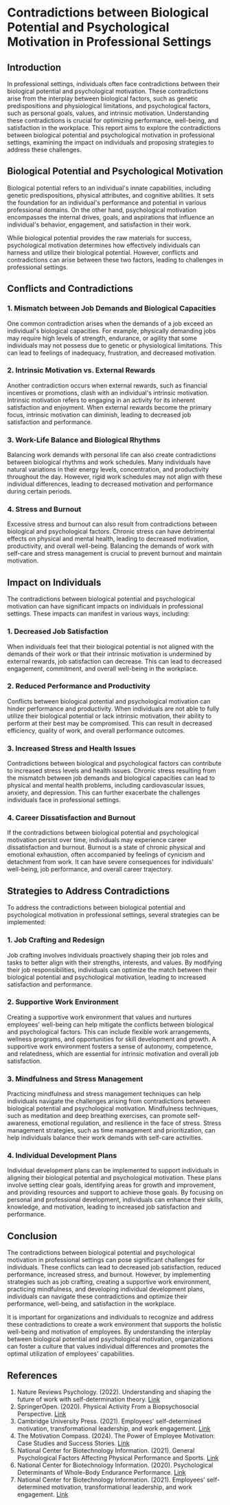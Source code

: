 # Contradictions between Biological Potential and Psychological Motivation in Professional Settings

## Introduction

In professional settings, individuals often face contradictions between their biological potential and psychological motivation. These contradictions arise from the interplay between biological factors, such as genetic predispositions and physiological limitations, and psychological factors, such as personal goals, values, and intrinsic motivation. Understanding these contradictions is crucial for optimizing performance, well-being, and satisfaction in the workplace. This report aims to explore the contradictions between biological potential and psychological motivation in professional settings, examining the impact on individuals and proposing strategies to address these challenges.

## Biological Potential and Psychological Motivation

Biological potential refers to an individual's innate capabilities, including genetic predispositions, physical attributes, and cognitive abilities. It sets the foundation for an individual's performance and potential in various professional domains. On the other hand, psychological motivation encompasses the internal drives, goals, and aspirations that influence an individual's behavior, engagement, and satisfaction in their work.

While biological potential provides the raw materials for success, psychological motivation determines how effectively individuals can harness and utilize their biological potential. However, conflicts and contradictions can arise between these two factors, leading to challenges in professional settings.

## Conflicts and Contradictions

### 1. Mismatch between Job Demands and Biological Capacities

One common contradiction arises when the demands of a job exceed an individual's biological capacities. For example, physically demanding jobs may require high levels of strength, endurance, or agility that some individuals may not possess due to genetic or physiological limitations. This can lead to feelings of inadequacy, frustration, and decreased motivation.

### 2. Intrinsic Motivation vs. External Rewards

Another contradiction occurs when external rewards, such as financial incentives or promotions, clash with an individual's intrinsic motivation. Intrinsic motivation refers to engaging in an activity for its inherent satisfaction and enjoyment. When external rewards become the primary focus, intrinsic motivation can diminish, leading to decreased job satisfaction and performance.

### 3. Work-Life Balance and Biological Rhythms

Balancing work demands with personal life can also create contradictions between biological rhythms and work schedules. Many individuals have natural variations in their energy levels, concentration, and productivity throughout the day. However, rigid work schedules may not align with these individual differences, leading to decreased motivation and performance during certain periods.

### 4. Stress and Burnout

Excessive stress and burnout can also result from contradictions between biological and psychological factors. Chronic stress can have detrimental effects on physical and mental health, leading to decreased motivation, productivity, and overall well-being. Balancing the demands of work with self-care and stress management is crucial to prevent burnout and maintain motivation.

## Impact on Individuals

The contradictions between biological potential and psychological motivation can have significant impacts on individuals in professional settings. These impacts can manifest in various ways, including:

### 1. Decreased Job Satisfaction

When individuals feel that their biological potential is not aligned with the demands of their work or that their intrinsic motivation is undermined by external rewards, job satisfaction can decrease. This can lead to decreased engagement, commitment, and overall well-being in the workplace.

### 2. Reduced Performance and Productivity

Conflicts between biological potential and psychological motivation can hinder performance and productivity. When individuals are not able to fully utilize their biological potential or lack intrinsic motivation, their ability to perform at their best may be compromised. This can result in decreased efficiency, quality of work, and overall performance outcomes.

### 3. Increased Stress and Health Issues

Contradictions between biological and psychological factors can contribute to increased stress levels and health issues. Chronic stress resulting from the mismatch between job demands and biological capacities can lead to physical and mental health problems, including cardiovascular issues, anxiety, and depression. This can further exacerbate the challenges individuals face in professional settings.

### 4. Career Dissatisfaction and Burnout

If the contradictions between biological potential and psychological motivation persist over time, individuals may experience career dissatisfaction and burnout. Burnout is a state of chronic physical and emotional exhaustion, often accompanied by feelings of cynicism and detachment from work. It can have severe consequences for individuals' well-being, job performance, and overall career trajectory.

## Strategies to Address Contradictions

To address the contradictions between biological potential and psychological motivation in professional settings, several strategies can be implemented:

### 1. Job Crafting and Redesign

Job crafting involves individuals proactively shaping their job roles and tasks to better align with their strengths, interests, and values. By modifying their job responsibilities, individuals can optimize the match between their biological potential and psychological motivation, leading to increased satisfaction and performance.

### 2. Supportive Work Environment

Creating a supportive work environment that values and nurtures employees' well-being can help mitigate the conflicts between biological and psychological factors. This can include flexible work arrangements, wellness programs, and opportunities for skill development and growth. A supportive work environment fosters a sense of autonomy, competence, and relatedness, which are essential for intrinsic motivation and overall job satisfaction.

### 3. Mindfulness and Stress Management

Practicing mindfulness and stress management techniques can help individuals navigate the challenges arising from contradictions between biological potential and psychological motivation. Mindfulness techniques, such as meditation and deep breathing exercises, can promote self-awareness, emotional regulation, and resilience in the face of stress. Stress management strategies, such as time management and prioritization, can help individuals balance their work demands with self-care activities.

### 4. Individual Development Plans

Individual development plans can be implemented to support individuals in aligning their biological potential and psychological motivation. These plans involve setting clear goals, identifying areas for growth and improvement, and providing resources and support to achieve those goals. By focusing on personal and professional development, individuals can enhance their skills, knowledge, and motivation, leading to increased job satisfaction and performance.

## Conclusion

The contradictions between biological potential and psychological motivation in professional settings can pose significant challenges for individuals. These conflicts can lead to decreased job satisfaction, reduced performance, increased stress, and burnout. However, by implementing strategies such as job crafting, creating a supportive work environment, practicing mindfulness, and developing individual development plans, individuals can navigate these contradictions and optimize their performance, well-being, and satisfaction in the workplace.

It is important for organizations and individuals to recognize and address these contradictions to create a work environment that supports the holistic well-being and motivation of employees. By understanding the interplay between biological potential and psychological motivation, organizations can foster a culture that values individual differences and promotes the optimal utilization of employees' capabilities.

## References

1. Nature Reviews Psychology. (2022). Understanding and shaping the future of work with self-determination theory. [Link](https://www.nature.com/articles/s44159-022-00056-w)
2. SpringerOpen. (2020). Physical Activity From a Biopsychosocial Perspective. [Link](https://sportsmedicine-open.springeropen.com/articles/10.1186/s40798-020-00279-2)
3. Cambridge University Press. (2021). Employees' self-determined motivation, transformational leadership, and work engagement. [Link](https://www.cambridge.org/core/journals/journal-of-management-and-organization/article/employees-selfdetermined-motivation-transformational-leadership-and-work-engagement/4B9F7D3039E8BBE46C684CB33087982F)
4. The Motivation Compass. (2024). The Power of Employee Motivation: Case Studies and Success Stories. [Link](https://themotivationcompass.com/motivation-in-the-workplace/the-power-of-employee-motivation-case-studies-and-success-stories/)
5. National Center for Biotechnology Information. (2021). General Psychological Factors Affecting Physical Performance and Sports. [Link](https://www.ncbi.nlm.nih.gov/pmc/articles/PMC8870650/)
6. National Center for Biotechnology Information. (2020). Psychological Determinants of Whole-Body Endurance Performance. [Link](https://link.springer.com/article/10.1007/s40279-023-01931-z)
7. National Center for Biotechnology Information. (2021). Employees' self-determined motivation, transformational leadership, and work engagement. [Link](https://www.cambridge.org/core/journals/journal-of-management-and-organization/article/employees-selfdetermined-motivation-transformational-leadership-and-work-engagement/4B9F7D3039E8BBE46C684CB33087982F)